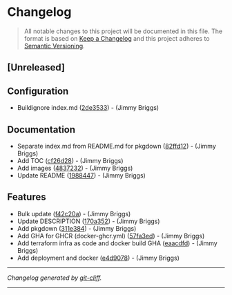 # Changelog

> All notable changes to this project will be documented in this file. The format is based on
[Keep a Changelog](http://keepachangelog.com/) and this project adheres to
[Semantic Versioning](http://semver.org/).

## [Unreleased]

## Configuration

- Buildignore index.md ([2de3533](https://github.com/noclocks/demo-rshiny-cloudrun/commit/2de35339adc8efc9a2d907accc330f51a774142f))  - (Jimmy Briggs)

## Documentation

- Separate index.md from README.md for pkgdown ([82ffd12](https://github.com/noclocks/demo-rshiny-cloudrun/commit/82ffd12e1811a09f33ea397411996e5aa9324535))  - (Jimmy Briggs)
- Add TOC ([cf26d28](https://github.com/noclocks/demo-rshiny-cloudrun/commit/cf26d2858b0187ddec814ca3cb7ae61885917471))  - (Jimmy Briggs)
- Add images ([4837232](https://github.com/noclocks/demo-rshiny-cloudrun/commit/4837232dc7d6ac483d6258812e6bdc818722dc69))  - (Jimmy Briggs)
- Update README ([1988447](https://github.com/noclocks/demo-rshiny-cloudrun/commit/1988447b504a5a7fd8dc4680e1fd877ce26426ba))  - (Jimmy Briggs)

## Features

- Bulk update ([f42c20a](https://github.com/noclocks/demo-rshiny-cloudrun/commit/f42c20aa230b015cee0bc50878f4077acea001af))  - (Jimmy Briggs)
- Update DESCRIPTION ([170a352](https://github.com/noclocks/demo-rshiny-cloudrun/commit/170a35213e20b4c5954b2fe94aea1729c741da33))  - (Jimmy Briggs)
- Add pkgdown ([311e384](https://github.com/noclocks/demo-rshiny-cloudrun/commit/311e38406b38d9cf36c0a4151f792c9ab7c8296d))  - (Jimmy Briggs)
- Add GHA for GHCR (docker-ghcr.yml) ([57fa3ed](https://github.com/noclocks/demo-rshiny-cloudrun/commit/57fa3ed317ca4b172c33022b427be3426e53e3c3))  - (Jimmy Briggs)
- Add terraform infra as code and docker build GHA ([eaacdfd](https://github.com/noclocks/demo-rshiny-cloudrun/commit/eaacdfdefd542306d4ec4af908130e88a0b251d0))  - (Jimmy Briggs)
- Add deployment and docker ([e4d9078](https://github.com/noclocks/demo-rshiny-cloudrun/commit/e4d907891b697b146f7dfe033bb008f85ca6d009))  - (Jimmy Briggs)

***
*Changelog generated by [git-cliff](https://github.com/orhun/git-cliff).*
***
